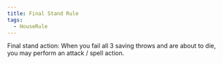 ```yaml
---
title: Final Stand Rule
tags:
  - HouseRule
---
```

Final stand action: When you fail all 3 saving throws and are about to die, you may perform an attack / spell action.